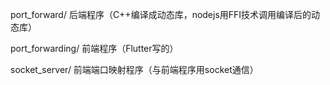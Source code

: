 port_forward/					后端程序（C++编译成动态库，nodejs用FFI技术调用编译后的动态库）

port_forwarding/				前端程序（Flutter写的）

socket_server/					前端端口映射程序（与前端程序用socket通信）